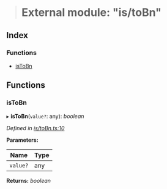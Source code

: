 > # External module: "is/toBn"

## Index

### Functions

* [isToBn](_is_tobn_.md#istobn)

## Functions

###  isToBn

▸ **isToBn**(`value?`: any): *boolean*

*Defined in [is/toBn.ts:10](https://github.com/polkadot-js/common/blob/1d0a4e7/packages/util/src/is/toBn.ts#L10)*

**Parameters:**

Name | Type |
------ | ------ |
`value?` | any |

**Returns:** *boolean*